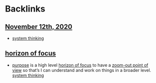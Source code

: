
# Backlinks
## [November 12th, 2020](<November 12th, 2020.md>)
- [system thinking](<system thinking.md>)

## [horizon of focus](<horizon of focus.md>)
- [purpose](<purpose.md>) is a high level [horizon of focus](<horizon of focus.md>) to have a [zoom-out point of view](<zoom-out point of view.md>) so that’s I can understand and work on things in a broader level. [system thinking](<system thinking.md>)

